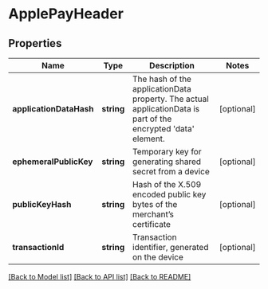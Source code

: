 # ApplePayHeader

## Properties
Name | Type | Description | Notes
------------ | ------------- | ------------- | -------------
**applicationDataHash** | **string** | The hash of the applicationData property. The actual applicationData is part of the encrypted &#39;data&#39; element. | [optional] 
**ephemeralPublicKey** | **string** | Temporary key for generating shared secret from a device | [optional] 
**publicKeyHash** | **string** | Hash of the X.509 encoded public key bytes of the merchant’s certificate | [optional] 
**transactionId** | **string** | Transaction identifier, generated on the device | [optional] 

[[Back to Model list]](../../README.md#documentation-for-models) [[Back to API list]](../../README.md#documentation-for-api-endpoints) [[Back to README]](../../README.md)


